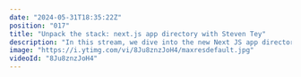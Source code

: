 ```yaml
---
date: "2024-05-31T18:35:22Z"
position: "017"
title: "Unpack the stack: next.js app directory with Steven Tey"
description: "In this stream, we dive into the new Next JS app directory to see what it is all about. We discuss the new approach to building websites with Next, and we show off how Uniform fits into this new shiny way of working!\nLivestream guest: Steven Tey, Senior Developer Advocate, Vercel\nhttps://twitter.com/steventey\n\nLivestream Host: Tim Benniks \nhttps://twitter.com/timbenniks\nhttps://www.linkedin.com/in/timbenniks/\n\nJoin us on Discord at https://uniform.to/discord\n\nFollow us on:\nFacebook: https://www.facebook.com/people/Uniform/\nTwitter: https://twitter.com/UniformDev \nLinkedIn: https://www.linkedin.com/company/uniformdev \nInstagram: https://www.instagram.com/uniform.dev/"
image: "https://i.ytimg.com/vi/8Ju8znzJoH4/maxresdefault.jpg"
videoId: "8Ju8znzJoH4"
---
```


